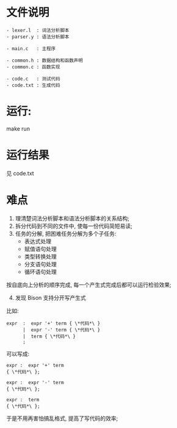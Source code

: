 # 文件说明
```
- lexer.l  : 词法分析脚本
- parser.y : 语法分析脚本

- main.c   : 主程序

- common.h : 数据结构和函数声明
- common.c : 函数实现

- code.c   : 测试代码
- code.txt : 生成代码
```

# 运行:

make run

# 运行结果

见 code.txt

# 难点

1. 理清楚词法分析脚本和语法分析脚本的关系结构;
2. 拆分代码到不同的文件中, 使每一份代码简短易读;
3. 任务的分解, 把困难任务分解为多个子任务:
    - 表达式处理
    - 赋值语句处理
    - 类型转换处理
    - 分支语句处理
    - 循环语句处理

按自底向上分析的顺序完成, 每一个产生式完成后都可以运行检验效果;


4. 发现 Bison 支持分开写产生式

比如:
```
expr  :  expr '+' term { \*代码*\ }
      |  expr '-' term { \*代码*\ }
      |  term { \*代码*\ }
      ;
```
可以写成:
```
expr :  expr '+' term
{ \*代码*\ };

expr :  expr '-' term
{ \*代码*\ };

expr :  term
{ \*代码*\ };
```
于是不用再害怕搞乱格式, 提高了写代码的效率; 